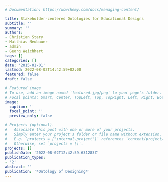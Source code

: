 ```yaml
---
# Documentation: https://wowchemy.com/docs/managing-content/

title: Stakeholder-centered Ontologies for Educational Designs
subtitle: ''
summary: ''
authors:
- Christian Stary
- Matthias Neubauer
- admin
- Georg Weichhart
tags: []
categories: []
date: '2015-01-01'
lastmod: 2022-08-02T14:42:59+02:00
featured: false
draft: false

# Featured image
# To use, add an image named `featured.jpg/png` to your page's folder.
# Focal points: Smart, Center, TopLeft, Top, TopRight, Left, Right, BottomLeft, Bottom, BottomRight.
image:
  caption: ''
  focal_point: ''
  preview_only: false

# Projects (optional).
#   Associate this post with one or more of your projects.
#   Simply enter your project's folder or file name without extension.
#   E.g. `projects = ["internal-project"]` references `content/project/deep-learning/index.md`.
#   Otherwise, set `projects = []`.
projects: []
publishDate: '2022-08-02T12:42:59.631283Z'
publication_types:
- '2'
abstract: ''
publication: '*Ontology of Designing*'
---
```

